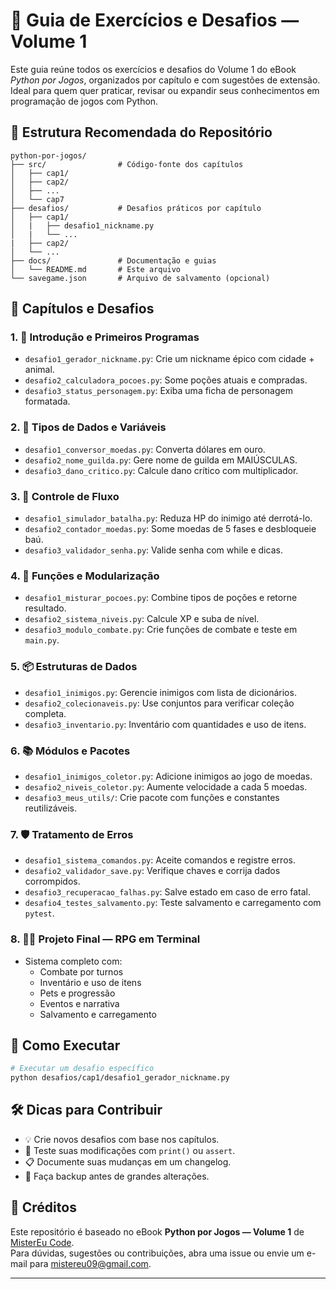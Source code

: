 # 📘 Guia de Exercícios e Desafios — Volume 1

Este guia reúne todos os exercícios e desafios do Volume 1 do eBook *Python por Jogos*, organizados por capítulo e com sugestões de extensão. Ideal para quem quer praticar, revisar ou expandir seus conhecimentos em programação de jogos com Python.

## 📁 Estrutura Recomendada do Repositório

```
python-por-jogos/
├── src/                # Código-fonte dos capítulos
│   ├── cap1/
│   ├── cap2/
│   ├── ...
│   └── cap7
├── desafios/           # Desafios práticos por capítulo
│   ├── cap1/
│   |   ├── desafio1_nickname.py
│   |   └── ...
|   ├── cap2/
│   └── ...
├── docs/               # Documentação e guias
│   └── README.md       # Este arquivo
└── savegame.json       # Arquivo de salvamento (opcional)
```

## 🧠 Capítulos e Desafios

### 1. 👋 Introdução e Primeiros Programas
- `desafio1_gerador_nickname.py`: Crie um nickname épico com cidade + animal.
- `desafio2_calculadora_pocoes.py`: Some poções atuais e compradas.
- `desafio3_status_personagem.py`: Exiba uma ficha de personagem formatada.

### 2. 🔢 Tipos de Dados e Variáveis
- `desafio1_conversor_moedas.py`: Converta dólares em ouro.
- `desafio2_nome_guilda.py`: Gere nome de guilda em MAIÚSCULAS.
- `desafio3_dano_critico.py`: Calcule dano crítico com multiplicador.

### 3. 🔁 Controle de Fluxo
- `desafio1_simulador_batalha.py`: Reduza HP do inimigo até derrotá-lo.
- `desafio2_contador_moedas.py`: Some moedas de 5 fases e desbloqueie baú.
- `desafio3_validador_senha.py`: Valide senha com while e dicas.

### 4. 🧩 Funções e Modularização
- `desafio1_misturar_pocoes.py`: Combine tipos de poções e retorne resultado.
- `desafio2_sistema_niveis.py`: Calcule XP e suba de nível.
- `desafio3_modulo_combate.py`: Crie funções de combate e teste em `main.py`.

### 5. 📦 Estruturas de Dados
- `desafio1_inimigos.py`: Gerencie inimigos com lista de dicionários.
- `desafio2_colecionaveis.py`: Use conjuntos para verificar coleção completa.
- `desafio3_inventario.py`: Inventário com quantidades e uso de itens.

### 6. 📚 Módulos e Pacotes
- `desafio1_inimigos_coletor.py`: Adicione inimigos ao jogo de moedas.
- `desafio2_niveis_coletor.py`: Aumente velocidade a cada 5 moedas.
- `desafio3_meus_utils/`: Crie pacote com funções e constantes reutilizáveis.

### 7. 🛡️ Tratamento de Erros
- `desafio1_sistema_comandos.py`: Aceite comandos e registre erros.
- `desafio2_validador_save.py`: Verifique chaves e corrija dados corrompidos.
- `desafio3_recuperacao_falhas.py`: Salve estado em caso de erro fatal.
- `desafio4_testes_salvamento.py`: Teste salvamento e carregamento com `pytest`.

### 8. 🧙‍♂️ Projeto Final — RPG em Terminal
- Sistema completo com:
  - Combate por turnos
  - Inventário e uso de itens
  - Pets e progressão
  - Eventos e narrativa
  - Salvamento e carregamento

## 🚀 Como Executar

```bash
# Executar um desafio específico
python desafios/cap1/desafio1_gerador_nickname.py

```

## 🛠️ Dicas para Contribuir

- 💡 Crie novos desafios com base nos capítulos.
- 🧪 Teste suas modificações com `print()` ou `assert`.
- 📋 Documente suas mudanças em um changelog.
- 🔄 Faça backup antes de grandes alterações.

## 📣 Créditos

Este repositório é baseado no eBook **Python por Jogos — Volume 1** de [MisterEu Code](https://github.com/MisterEu09).  
Para dúvidas, sugestões ou contribuições, abra uma issue ou envie um e-mail para mistereu09@gmail.com.

---
